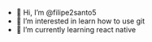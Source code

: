 - 👋 Hi, I’m @filipe2santo5
- 👀 I’m interested in learn how to use git 
- 🌱 I’m currently learning react native


<!---
filipe2santo5/filipe2santo5 is a ✨ special ✨ repository because its `README.md` (this file) appears on your GitHub profile.
You can click the Preview link to take a look at your changes.
--->
